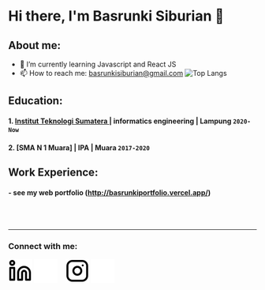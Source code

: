 # Hi there, I'm Basrunki Siburian  👋
## About me:
- 🌱 I’m currently learning Javascript and React JS
- 📫 How to reach me: basrunkisiburian@gmail.com
![Top Langs](https://github-readme-stats.vercel.app/api/top-langs/?username=siburianbasrunki&layout=compact&theme=transparent)
## Education:

#### 1. [Institut Teknologi Sumatera ](https://www.itera.ac.id) | informatics engineering | Lampung `2020-Now`
 #### 2. [SMA N 1 Muara] | IPA | Muara `2017-2020`

## Work Experience:
#### - see my web portfolio (http://basrunkiportfolio.vercel.app/)

<br />
<br />

---
### Connect with me:

[![website](./img/linkedin-light.svg)](https://www.linkedin.com/in/basrunki-siburian-ba6b03210/#gh-light-mode-only)
[![website](./img/linkedin-dark.svg)](https://www.linkedin.com/in/basrunki-siburian-ba6b03210/#gh-dark-mode-only)
&nbsp;&nbsp;
[![website](./img/instagram-light.svg)](https://instagram.com/basrunki_#gh-light-mode-only)
[![website](./img/instagram-dark.svg)](https://instagram.com/basrunki_#gh-dark-mode-only)




[webdev]: https://github.com/siburianbasrunki
